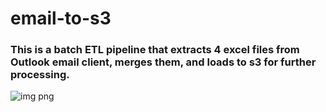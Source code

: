 # email-to-s3

### This is a batch ETL pipeline that extracts 4 excel files from Outlook email client, merges them, and loads to s3 for further processing.

![img png](https://user-images.githubusercontent.com/83599132/236913604-8ae7bb7f-9bc9-4fc9-8f5a-76245811a17d.jpg)
